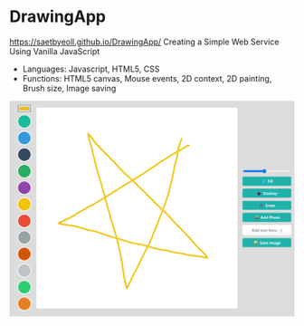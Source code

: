 # DrawingApp
https://saetbyeoll.github.io/DrawingApp/
Creating a Simple Web Service Using Vanilla JavaScript

- Languages: Javascript, HTML5, CSS
- Functions: HTML5 canvas, Mouse events, 2D context, 2D painting, Brush size, Image saving

![Web development screen](https://github.com/saetbyeolL/DrawingApp/raw/master/Preview.png)
